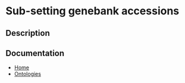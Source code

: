 # Sub-setting genebank accessions

## Description


## Documentation

* [Home](https://github.com/CIAT-DAPA/subsets_genebank_accessions/wiki)
* [Ontologies](https://github.com/CIAT-DAPA/subsets_genebank_accessions/wiki/Ontologies)
